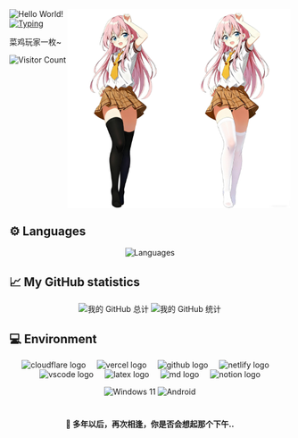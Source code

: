 <img src="https://readme-typing-svg.demolab.com?font=Signika+Negative&weight=600&size=36&pause=1000&color=39C5BB&center=true&width=1000&height=60&lines=Hi++there+%F0%9F%91%8B+Welcome+to+my+page%F0%9F%A5%B0+I'm+Faithererer" alt="Hello World!" />

 

 

<img align="right" width="200" src="/assets/girl_white.png#gh-dark-mode-only" alt="Avatar" />
<img align="right" width="200" src="/assets/girl_black.png#gh-light-mode-only" alt="Avatar" />
 


<a href="https://git.io/typing-svg">
  <img
    src="https://readme-typing-svg.demolab.com?font=Fira+Code&weight=500&pause=1200&width=520&lines=%E8%8E%AB%E5%90%AC%E7%A9%BF%E6%9E%97%E6%89%93%E5%8F%B6%E5%A3%B0%EF%BC%8C%E4%BD%95%E5%A6%A8%E5%90%9F%E5%95%B8%E4%B8%94%E5%BE%90%E8%A1%8C~"
    alt="Typing"
  />
</a>

菜鸡玩家一枚~
 

<p>
  <img
    src="https://count.getloli.com/@faithererer?name=faithererer&theme=asoul&padding=6&offset=0&align=top&scale=0.6&pixelated=1&darkmode=auto"
    alt="Visitor Count"
  />
</p>

<br clear="both"/>

<h2>⚙️ Languages</h2>
<p align="center">
  <img src="http://github-profile-summary-cards.vercel.app/api/cards/most-commit-language?username=faithererer&theme=aura" alt="Languages"/>
</p>

<h2>📈 My GitHub statistics</h2>
<p align="center">
  <img src="http://github-profile-summary-cards.vercel.app/api/cards/profile-details?username=faithererer&theme=aura" alt="我的 GitHub 总计"/>
  <img src="https://github-readme-stats.vercel.app/api?username=faithererer&show_icons=true&theme=ambient_gradient&count_private=true&card_width=542" alt="我的 GitHub 统计"/>
</p>

<h2>💻 Environment</h2>

<div align="center">
  <img src="https://skillicons.dev/icons?i=cloudflare" height="40" alt="cloudflare logo"  />
  <img width="12" />
  <img src="https://skillicons.dev/icons?i=vercel" height="40" alt="vercel logo"  />
  <img width="12" />
  <img src="https://skillicons.dev/icons?i=github" height="40" alt="github logo"  />
  <img width="12" />
  <img src="https://skillicons.dev/icons?i=idea" height="40" alt="netlify logo"  />
  <img width="12" />
  <img src="https://skillicons.dev/icons?i=vscode" height="40" alt="vscode logo"  />
  <img width="12" />
  <img src="https://skillicons.dev/icons?i=latex" height="40" alt="latex logo"  />
  <img width="12" />
  <img src="https://skillicons.dev/icons?i=md" height="40" alt="md logo"  />
  <img width="12" />
 <img src="https://skillicons.dev/icons?i=notion" height="40" alt="notion logo"  />
</div>

<p></p>

<p align="center">
  <img src="https://img.shields.io/badge/Windows%2010-00BBFF?style=flat-square&logo=Windows&logoColor=FFFFFF&labelColor=00BBFF" alt="Windows 11"/>
  <img src="https://img.shields.io/badge/Android-00C000?style=flat-square&logo=android&logoColor=FFFFFF&labelColor=00C000" alt="Android"/>
</p>

# 

 
<h4 align="center">💮 多年以后，再次相逢，你是否会想起那个下午..</h3>

 
 

 
